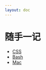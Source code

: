 ```yaml
---
layout: doc
---
```

# 随手一记

- [CSS](./CSS/CSS效果/CSS实现文字渐变.md)
- [Bash](Bash/practice-method)
- [Mac](Mac/init)
